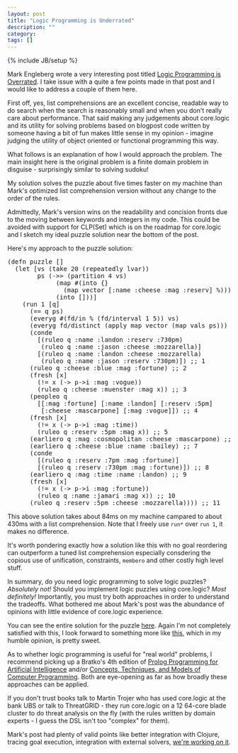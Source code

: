 ```yaml
---
layout: post
title: "Logic Programming is Underrated"
description: ""
category: 
tags: []
---
```

{% include JB/setup %}

Mark Engleberg wrote a very interesting post titled
[Logic Programming is Overrated](http://programming-puzzler.blogspot.com/2013/03/logic-programming-is-overrated.html). I
take issue with a quite a few points made in that post and I would
like to address a couple of them here.

First off, yes, list comprehensions are an excellent concise, readable
way to do search when the search is reasonably small and when you
don't really care about performance. That said making any judgements
about core.logic and its utility for solving problems based on
blogpost code written by someone having a bit of fun makes little
sense in my opinion - imagine judging the utility of object oriented
or functional programming this way.

What follows is an explanation of how I would approach the
problem. The main insight here is the original problem is a finite
domain problem in disguise - surprisingly similar to solving sudoku!

My solution solves the puzzle about five times faster on my machine
than Mark's optimized list comprehension version without any change
to the order of the rules.

Admittedly, Mark's version wins on the readability and concision
fronts due to the moving between keywords and integers in my
code. This could be avoided with support for CLP(Set) which is on the
roadmap for core.logic and I sketch my ideal puzzle solution near the
bottom of the post.

Here's my approach to the puzzle solution:

<pre>
(defn puzzle []
  (let [vs (take 20 (repeatedly lvar))
        ps (->> (partition 4 vs)
             (map #(into {}
               (map vector [:name :cheese :mag :reserv] %)))
             (into []))]
    (run 1 [q]
      (== q ps)
      (everyg #(fd/in % (fd/interval 1 5)) vs)
      (everyg fd/distinct (apply map vector (map vals ps)))
      (conde
        [(ruleo q :name :landon :reserv :730pm)
         (ruleo q :name :jason :cheese :mozzarella)]
        [(ruleo q :name :landon :cheese :mozzarella)
         (ruleo q :name :jason :reserv :730pm)]) ;; 1
      (ruleo q :cheese :blue :mag :fortune) ;; 2
      (fresh [x]
        (!= x (-> p->i :mag :vogue))
        (ruleo q :cheese :muenster :mag x)) ;; 3
      (peopleo q
        [[:mag :fortune] [:name :landon] [:reserv :5pm]
         [:cheese :mascarpone] [:mag :vogue]]) ;; 4
      (fresh [x]
        (!= x (-> p->i :mag :time))
        (ruleo q :reserv :5pm :mag x)) ;; 5
      (earliero q :mag :cosmopolitan :cheese :mascarpone) ;; 6
      (earliero q :cheese :blue :name :bailey) ;; 7
      (conde
        [(ruleo q :reserv :7pm :mag :fortune)]
        [(ruleo q :reserv :730pm :mag :fortune)]) ;; 8
      (earliero q :mag :time :name :landon) ;; 9
      (fresh [x]
        (!= x (-> p->i :mag :fortune))
        (ruleo q :name :jamari :mag x)) ;; 10
      (ruleo q :reserv :5pm :cheese :mozzarella)))) ;; 11
</pre>

This above solution takes about 84ms on my machine campared to about 430ms
with a list comprehension. Note that I freely use `run*` over `run 1`, it
makes no difference.

It's worth pondering exactly how a solution like this with no goal
reordering can outperform a tuned list comprehension especially
consdering the copious use of unification, constraints, `membero` and
other costly high level stuff.

In summary, do you need logic programming to solve logic puzzles?
*Absolutely not!* Should you implement logic puzzles using core.logic?
*Most definitely!* Importantly, you must try both approaches in order
to understand the tradeoffs. What bothered me about Mark's post was
the abundance of opinions with little evidence of core.logic
experience.

You can see the entire solution for the puzzle
[here](http://gist.github.com/swannodette/5127144). Again I'm not
completely satisfied with this, I look forward to something more like
[this](http://gist.github.com/swannodette/5127150),
which in my humble opinion, is pretty sweet.

As to whether logic programming is useful for "real world" problems, I
recommend picking up a Bratko's 4th edition of
[Prolog Programming for Artificial Intelligence](http://www.amazon.com/Programming-Artificial-Intelligence-International-Computer/dp/0321417461)
and/or
[Concepts, Techniques, and Models of Computer Programming](http://www.amazon.com/Concepts-Techniques-Models-Computer-Programming/dp/0262220695). Both
are eye-opening as far as how broadly these approaches can be applied.

If you don't trust books talk to Martin Trojer who has used core.logic
at the bank UBS or talk to ThreatGRID - they run core.logic on a 12
64-core blade cluster to do threat analysis on the fly (with the rules
written by domain experts - I guess the DSL isn't too "complex" for them).

Mark's post had plenty of valid points like better integration with
Clojure, tracing goal execution, integration with external solvers,
[we're working on it](http://github.com/clojure/core.logic/wiki/Development).
    

